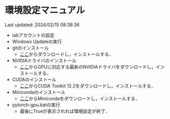 #   環境設定マニュアル
Last updated: 2024/02/15 09:38:36

* labアカウントの設定
* Windows Updateの実行
* gitのインストール
  * [ここ](https://git-scm.com/)からダウンロードし，インストールする．
* NVIDIAドライバのインストール
  * [ここ](https://www.nvidia.co.jp/Download/index.aspx?lang=jp)からGPUに対応する最新のNVIDIAドライバをダウンロードし，インストールする．
* CUDAのインストール
  * [ここ](https://developer.nvidia.com/cuda-toolkit-archive)からCUDA Toolkit 12.2をダウンロードし，インストールする．
* Minicondaのインストール
   * [ここ](https://docs.anaconda.com/free/miniconda/)からMinicondaをダウンロードし，インストールする．
* pytorch-gpu.batの実行
  * 最後にTrueが表示されれば環境設定が終了．
